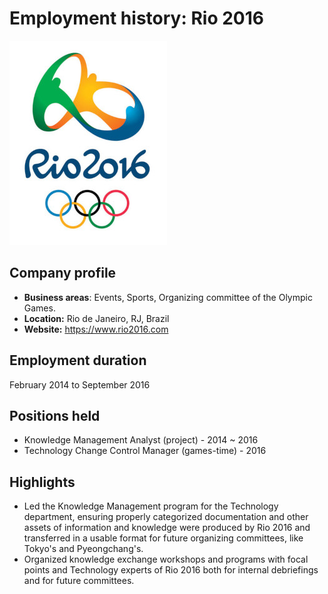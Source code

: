 # Employment history: Rio 2016

![rio 2016 logo](/static/rio2016_logo.jpg)

## Company profile

 - **Business areas**: Events, Sports, Organizing committee of the Olympic Games.
 - **Location:** Rio de Janeiro, RJ, Brazil
 - **Website:** <https://www.rio2016.com>

## Employment duration

February 2014 to September 2016

## Positions held

 - Knowledge Management Analyst (project) - 2014 ~ 2016
 - Technology Change Control Manager (games-time) - 2016

## Highlights

 - Led the Knowledge Management program for the Technology department, ensuring properly categorized documentation and other assets of information and knowledge were produced by Rio 2016 and transferred in a usable format for future organizing committees, like Tokyo's and Pyeongchang's.
 - Organized knowledge exchange workshops and programs with focal points and Technology experts of Rio 2016 both for internal debriefings and for future committees.
